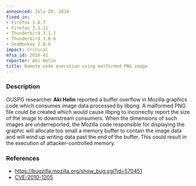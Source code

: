 ```yaml
---
announced: July 20, 2010
fixed_in:
- Firefox 3.6.7
- Firefox 3.5.11
- Thunderbird 3.1.1
- Thunderbird 3.0.6
- SeaMonkey 2.0.6
impact: Critical
mfsa_id: 2010-41
reporter: Aki Helin
title: Remote code execution using malformed PNG image
---
```


<h3>Description</h3>

<p>OUSPG researcher <strong>Aki Helin</strong> reported a buffer
overflow in Mozilla graphics code which consumes image data processed
by libpng.  A malformed PNG file could be created which would cause
libpng to incorrectly report the size of the image to downstream
consumers.  When the dimensions of such images are underreported, the
Mozilla code responsible for displaying the graphic will allocate too
small a memory buffer to contain the image data and will wind up
writing data past the end of the buffer.  This could result in the
execution of attacker-controlled memory.</p>

<h3>References</h3>

<ul>
  <li><a href="https://bugzilla.mozilla.org/show_bug.cgi?id=570451">https://bugzilla.mozilla.org/show_bug.cgi?id=570451</a></li>
  <li><a class="ex-ref" href="http://cve.mitre.org/cgi-bin/cvename.cgi?name=CVE-2010-1205">CVE-2010-1205</a></li>
</ul>




